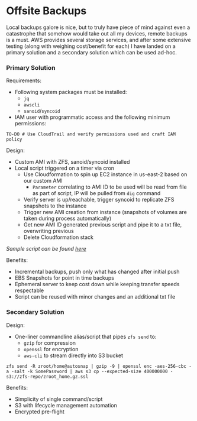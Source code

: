 # Offsite Backups
Local backups galore is nice, but to truly have piece of mind against even a catastrophe that somehow would take out all my devices, remote backups is a must.
AWS provides several storage services, and after some extensive testing (along with weighing cost/benefit for each) I have landed on a primary solution and a secondary solution which can be used ad-hoc.

### Primary Solution
Requirements:
- Following system packages must be installed:
  - `jq`
  - `awscli`
  - `sanoid`/`syncoid`
- IAM user with programmatic access and the following minimum permissions:
```
TO-DO # Use CloudTrail and verify permissions used and craft IAM policy
```

Design:
- Custom AMI with ZFS, sanoid/syncoid installed
- Local script triggered on a timer via cron
  - Use Cloudformation to spin up EC2 instance in us-east-2 based on our custom AMI
    - `Parameter` correlating to AMI ID to be used will be read from file as part of script, IP will be pulled from `dig` command
  - Verify server is up/reachable, trigger syncoid to replicate ZFS snapshots to the instance
  - Trigger new AMI creation from instance (snapshots of volumes are taken during process automatically)
  - Get new AMI ID generated previous script and pipe it to a txt file, overwriting previous
  - Delete Cloudformation stack

*Sample script can be found [here](./cloud/zcloud_back.sh)*

Benefits:
- Incremental backups, push only what has changed after initial push
- EBS Snapshots for point in time backups
- Ephemeral server to keep cost down while keeping transfer speeds respectable
- Script can be reused with minor changes and an additional txt file

### Secondary Solution
Design:
- One-liner commandline alias/script that pipes `zfs send` to:
  - `gzip` for compression
  - `openssl` for encryption
  - `aws-cli` to stream directly into S3 bucket
 ```
 zfs send -R zroot/home@autosnap | gzip -9 | openssl enc -aes-256-cbc -a -salt -k SomePassword | aws s3 cp --expected-size 400000000 - s3://zfs-repo/zroot_home.gz.ssl
 ```

 Benefits:
 - Simplicity of single command/script
 - S3 with lifecycle management automation
 - Encrypted pre-flight
